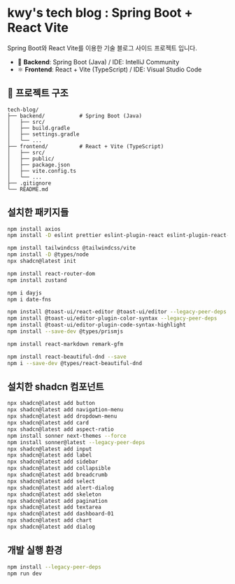 # kwy's tech blog : Spring Boot + React Vite

Spring Boot와 React Vite를 이용한 기술 블로그 사이드 프로젝트 입니다.

- 🧩 **Backend**: Spring Boot (Java) / IDE: IntelliJ Community
- ⚛️ **Frontend**: React + Vite (TypeScript) / IDE: Visual Studio Code

## 📁 프로젝트 구조
```plaintext
tech-blog/  
├── backend/           # Spring Boot (Java)
│   ├── src/  
│   ├── build.gradle  
│   ├── settings.gradle  
│   └── ...  
├── frontend/          # React + Vite (TypeScript)
│   ├── src/  
│   ├── public/  
│   ├── package.json  
│   ├── vite.config.ts  
│   └── ...  
├── .gitignore  
└── README.md  
```

## 설치한 패키지들
```bash
npm install axios
npm install -D eslint prettier eslint-plugin-react eslint-plugin-react-hooks eslint-config-prettier eslint-plugin-prettier @typescript-eslint/eslint-plugin @typescript-eslint/parser

npm install tailwindcss @tailwindcss/vite
npm install -D @types/node
npx shadcn@latest init

npm install react-router-dom
npm install zustand

npm i dayjs
npm i date-fns

npm install @toast-ui/react-editor @toast-ui/editor --legacy-peer-deps
npm install @toast-ui/editor-plugin-color-syntax --legacy-peer-deps
npm install @toast-ui/editor-plugin-code-syntax-highlight
npm install --save-dev @types/prismjs

npm install react-markdown remark-gfm

npm install react-beautiful-dnd --save
npm i --save-dev @types/react-beautiful-dnd
```

## 설치한 shadcn 컴포넌트
```bash
npx shadcn@latest add button
npx shadcn@latest add navigation-menu
npx shadcn@latest add dropdown-menu
npx shadcn@latest add card
npx shadcn@latest add aspect-ratio
npm install sonner next-themes --force
npm install sonner@latest --legacy-peer-deps
npx shadcn@latest add input
npx shadcn@latest add label
npx shadcn@latest add sidebar
npx shadcn@latest add collapsible
npx shadcn@latest add breadcrumb
npx shadcn@latest add select
npx shadcn@latest add alert-dialog
npx shadcn@latest add skeleton
npx shadcn@latest add pagination
npx shadcn@latest add textarea
npx shadcn@latest add dashboard-01
npx shadcn@latest add chart
npx shadcn@latest add dialog
```

## 개발 실행 환경
```bash
npm install --legacy-peer-deps
npm run dev
```
